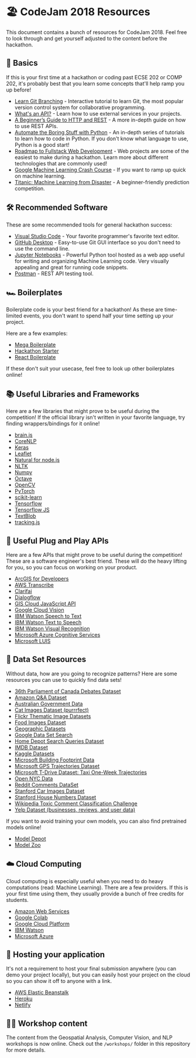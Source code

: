 # 🏖 CodeJam 2018 Resources

This document contains a bunch of resources for CodeJam 2018. Feel free to look through and get yourself adjusted to the content before the hackathon.

## 👶 Basics

If this is your first time at a hackathon or coding past ECSE 202 or COMP 202, it's probably best that you learn some concepts that'll help ramp you up before!

- [Learn Git Branching](https://learngitbranching.js.org/) - Interactive tutorial to learn Git, the most popular version control system for collaborative programming.
- [What's an API?](https://medium.freecodecamp.org/what-is-an-api-in-english-please-b880a3214a82) - Learn how to use external services in your projects.
- [A Beginner’s Guide to HTTP and REST](https://code.tutsplus.com/tutorials/a-beginners-guide-to-http-and-rest--net-16340) - A more in-depth guide on how to use REST APIs.
- [Automate the Boring Stuff with Python](https://automatetheboringstuff.com/) - An in-depth series of tutorials to learn how to code in Python. If you don't know what language to use, Python is a good start!
- [Roadmap to Fullstack Web Development](https://medium.com/codingthesmartway-com-blog/the-2018-roadmap-to-fullstack-web-development-8884ff02557a) - Web projects are some of the easiest to make during a hackathon. Learn more about different technologies that are commonly used!
- [Google Machine Learning Crash Course](https://developers.google.com/machine-learning/crash-course/ml-intro) - If you want to ramp up quick on machine learning.
- [Titanic: Machine Learning from Disaster](https://www.kaggle.com/c/titanic) - A beginner-friendly prediction competition.

## 🛠 Recommended Software

These are some recommended tools for general hackathon success:

- [Visual Studio Code](https://code.visualstudio.com/) - Your favorite programmer's favorite text editor.
- [GitHub Desktop](https://desktop.github.com/) - Easy-to-use Git GUI interface so you don't need to use the command line.
- [Jupyter Notebooks](http://jupyter.org/install) - Powerful Python tool hosted as a web app useful for writing and organizing Machine Learning code. Very visually appealing and great for running code snippets.
- [Postman](https://www.getpostman.com/) - REST API testing tool.

## 🏎 Boilerplates

Boilerplate code is your best friend for a hackathon! As these are time-limited events, you don't want to spend half your time setting up your project.

Here are a few examples:

- [Mega Boilerplate](https://github.com/sahat/megaboilerplate)
- [Hackathon Starter](https://github.com/sahat/hackathon-starter)
- [React Boilerplate](https://github.com/react-boilerplate/react-boilerplate)

If these don't suit your usecase, feel free to look up other boilerplates online!

## 📚 Useful Libraries and Frameworks

Here are a few libraries that might prove to be useful during the competition! If the official library isn't written in your favorite language, try finding wrappers/bindings for it online!

- [brain.js](https://github.com/BrainJS/brain.js)
- [CoreNLP](https://github.com/stanfordnlp/CoreNLP)
- [Keras](https://keras.io/)
- [Leaflet](http://leafletjs.com/)
- [Natural for node.js](https://github.com/NaturalNode/natural)
- [NLTK](http://www.nltk.org/)
- [Numpy](http://www.numpy.org/)
- [Octave](https://www.gnu.org/software/octave/)
- [OpenCV](https://pypi.org/project/opencv-python/)
- [PyTorch](https://pytorch.org/)
- [scikit-learn](http://scikit-learn.org/stable/)
- [Tensorflow](https://www.tensorflow.org/tutorials/)
- [Tensorflow JS](https://js.tensorflow.org/)
- [TextBlob](http://textblob.readthedocs.org/)
- [tracking.js](https://trackingjs.com/)

## 🔌 Useful Plug and Play APIs

Here are a few APIs that might prove to be useful during the competition! These are a software engineer's best friend. These will do the heavy lifting for you, so you can focus on working on your product.

- [ArcGIS for Developers](https://developers.arcgis.com/)
- [AWS Transcribe](https://aws.amazon.com/transcribe/?hp=tile&so-exp=below)
- [Clarifai](https://www.clarifai.com/pricing)
- [Dialogflow](https://dialogflow.com/)
- [GIS Cloud JavaScript API](http://developers.giscloud.com/javascript-api/)
- [Google Cloud Vision](https://cloud.google.com/vision/)
- [IBM Watson Speech to Text](https://www.ibm.com/watson/services/speech-to-text/)
- [IBM Watson Text to Speech](https://www.ibm.com/watson/services/text-to-speech/)
- [IBM Watson Visual Recognition](https://www.ibm.com/watson/services/visual-recognition/)
- [Microsoft Azure Cognitive Services](https://azure.microsoft.com/en-ca/services/cognitive-services/)
- [Microsoft LUIS](https://www.luis.ai/)

## 🔢 Data Set Resources

Without data, how are you going to recognize patterns? Here are some resources you can use to quickly find data sets!

- [36th Parliament of Canada Debates Dataset](https://www.isi.edu/natural-language/download/hansard/)
- [Amazon Q&A Dataset](http://jmcauley.ucsd.edu/data/amazon/qa/)
- [Australian Government Data](https://data.gov.au/dataset)
- [Cat Images Dataset (purrrfect)](http://web.archive.org/web/20150520175645/http:/137.189.35.203/WebUI/CatDatabase/catData.html)
- [Flickr Thematic Image Datasets](http://people.csail.mit.edu/celiu/CVPR2010/FMD/index.html)
- [Food Images Dataset](http://www.vision.ee.ethz.ch/datasets_extra/food-101/)
- [Geographic Datasets](http://freegisdata.rtwilson.com/)
- [Google Data Set Search](https://toolbox.google.com/datasetsearch)
- [Home Depot Search Queries Dataset](https://www.kaggle.com/c/home-depot-product-search-relevance/data)
- [IMDB Dataset](http://ai.stanford.edu/~amaas/data/sentiment/)
- [Kaggle Datasets](https://www.kaggle.com/datasets)
- [Microsoft Building Footprint Data](https://wiki.openstreetmap.org/wiki/Microsoft_Building_Footprint_Data)
- [Microsoft GPS Trajectories Dataset](https://www.microsoft.com/en-us/download/details.aspx?id=52367&from=http%3A%2F%2Fresearch.microsoft.com%2Fen-us%2Fdownloads%2Fb16d359d-d164-469e-9fd4-daa38f2b2e13%2F)
- [Microsoft T-Drive Dataset: Taxi One-Week Trajectories](https://www.microsoft.com/en-us/research/publication/t-drive-trajectory-data-sample/)
- [Open NYC Data](https://opendata.cityofnewyork.us/)
- [Reddit Comments DataSet](https://github.com/linanqiu/reddit-dataset)
- [Stanford Car Images Dataset](http://ai.stanford.edu/~jkrause/cars/car_dataset.html)
- [Stanford House Numbers Dataset](http://ufldl.stanford.edu/housenumbers/)
- [Wikipedia Toxic Comment Classification Challenge](https://www.kaggle.com/c/jigsaw-toxic-comment-classification-challenge)
- [Yelp Dataset (businesses, reviews, and user data)](https://www.yelp.com/dataset)

If you want to avoid training your own models, you can also find pretrained models online!

- [Model Depot](https://modeldepot.io/)
- [Model Zoo](https://modelzoo.co/)

## ☁️ Cloud Computing

Cloud computing is especially useful when you need to do heavy computations (read: Machine Learning). There are a few providers. If this is your first time using them, they usually provide a bunch of free credits for students.

- [Amazon Web Services](https://aws.amazon.com/machine-learning/)
- [Google Colab](https://colab.research.google.com/notebooks/welcome.ipynb)
- [Google Cloud Platform](https://cloud.google.com/products/ai/)
- [IBM Watson](https://www.ibm.com/analytics/machine-learning)
- [Microsoft Azure](https://azure.microsoft.com/en-ca/overview/machine-learning/)

## 🏡 Hosting your application

It's not a requirement to host your final submission anywhere (you can demo your project locally), but you can easily host your project on the cloud so you can show it off to anyone with a link.

- [AWS Elastic Beanstalk](https://aws.amazon.com/elasticbeanstalk/)
- [Heroku](https://www.heroku.com/)
- [Netlify](https://www.netlify.com/)

## 👩‍🏫 Workshop content
The content from the Geospatial Analysis, Computer Vision, and NLP workshops is now online. Check out the `/workshops/` folder in this repository for more details.

